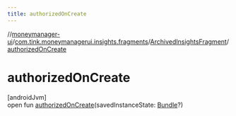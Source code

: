```yaml
---
title: authorizedOnCreate
---
```

//[moneymanager-ui](../../../index.html)/[com.tink.moneymanagerui.insights.fragments](../index.html)/[ArchivedInsightsFragment](index.html)/[authorizedOnCreate](authorized-on-create.html)



# authorizedOnCreate



[androidJvm]\
open fun [authorizedOnCreate](authorized-on-create.html)(savedInstanceState: [Bundle](https://developer.android.com/reference/kotlin/android/os/Bundle.html)?)




